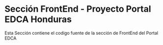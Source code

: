 # Sección FrontEnd - Proyecto Portal EDCA Honduras
Esta Sección contiene el codigo fuente de la sección de FrontEnd del Portal EDCA

